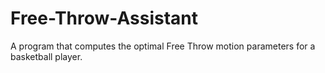 # Free-Throw-Assistant
A program that computes the optimal Free Throw motion parameters for a basketball player.
